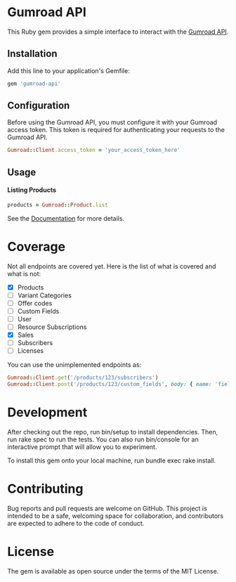 # Gumroad API

This Ruby gem provides a simple interface to interact with the [Gumroad API](https://app.gumroad.com/api).

## Installation

Add this line to your application's Gemfile:

```ruby
gem 'gumroad-api'
```

## Configuration

Before using the Gumroad API, you must configure it with your Gumroad access token. 
This token is required for authenticating your requests to the Gumroad API.

```ruby
Gumroad::Client.access_token = 'your_access_token_here'
```

## Usage

#### Listing Products

```ruby
products = Gumroad::Product.list
```

See the [Documentation](docs/index.md) for more details.

# Coverage

Not all endpoints are covered yet. Here is the list of what is covered and what is not:

- [x] Products
- [ ] Variant Categories
- [ ] Offer codes
- [ ] Custom Fields
- [ ] User
- [ ] Resource Subscriptions
- [x] Sales
- [ ] Subscribers
- [ ] Licenses

You can use the unimplemented endpoints as:

```ruby
Gumroad::Client.get('/products/123/subscribers')
Gumroad::Client.post('/products/123/custom_fields', body: { name: 'field_name', type: 'text' })
```

# Development

After checking out the repo, run bin/setup to install dependencies. Then, run rake spec to run the tests. You can also run bin/console for an interactive prompt that will allow you to experiment.

To install this gem onto your local machine, run bundle exec rake install.

# Contributing

Bug reports and pull requests are welcome on GitHub. This project is intended to be a safe, welcoming space for collaboration, and contributors are expected to adhere to the code of conduct.

# License

The gem is available as open source under the terms of the MIT License.
